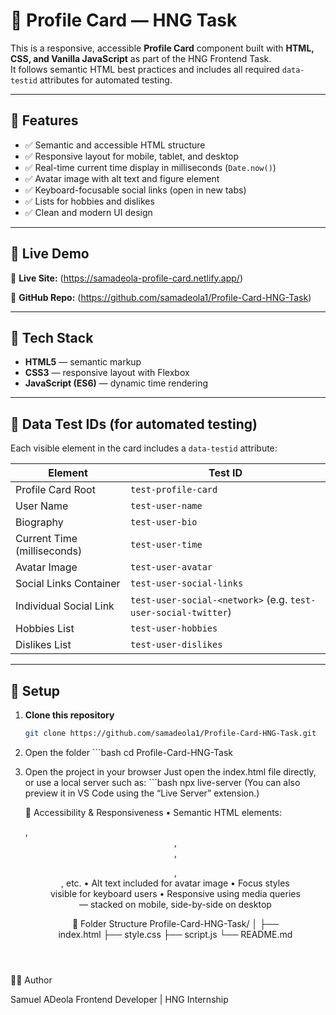 # 🌟 Profile Card — HNG Task

This is a responsive, accessible **Profile Card** component built with **HTML, CSS, and Vanilla JavaScript** as part of the HNG Frontend Task.  
It follows semantic HTML best practices and includes all required `data-testid` attributes for automated testing.

---

## 🧠 Features

- ✅ Semantic and accessible HTML structure  
- ✅ Responsive layout for mobile, tablet, and desktop  
- ✅ Real-time current time display in milliseconds (`Date.now()`)  
- ✅ Avatar image with alt text and figure element  
- ✅ Keyboard-focusable social links (open in new tabs)  
- ✅ Lists for hobbies and dislikes  
- ✅ Clean and modern UI design  

---

## 📸 Live Demo

🔗 **Live Site:** (https://samadeola-profile-card.netlify.app/)

🔗 **GitHub Repo:** (https://github.com/samadeola1/Profile-Card-HNG-Task)

---

## 🧩 Tech Stack

- **HTML5** — semantic markup  
- **CSS3** — responsive layout with Flexbox  
- **JavaScript (ES6)** — dynamic time rendering  

---

## 🧪 Data Test IDs (for automated testing)

Each visible element in the card includes a `data-testid` attribute:

| Element | Test ID |
|----------|----------|
| Profile Card Root | `test-profile-card` |
| User Name | `test-user-name` |
| Biography | `test-user-bio` |
| Current Time (milliseconds) | `test-user-time` |
| Avatar Image | `test-user-avatar` |
| Social Links Container | `test-user-social-links` |
| Individual Social Link | `test-user-social-<network>` (e.g. `test-user-social-twitter`) |
| Hobbies List | `test-user-hobbies` |
| Dislikes List | `test-user-dislikes` |

---

## 🚀 Setup

1. **Clone this repository**
   ```bash
   git clone https://github.com/samadeola1/Profile-Card-HNG-Task.git
   
 2.	Open the folder
         ```bash
        cd Profile-Card-HNG-Task
    
3.	Open the project in your browser
        Just open the index.html file directly, or use a local server such as:
         ```bash
        npx live-server
        (You can also preview it in VS Code using the “Live Server” extension.)

    🧭 Accessibility & Responsiveness
	•	Semantic HTML elements: <article>, <header>, <section>, <figure>, <nav>, etc.
	•	Alt text included for avatar image
	•	Focus styles visible for keyboard users
	•	Responsive using media queries — stacked on mobile, side-by-side on desktop

    🧰 Folder Structure
    Profile-Card-HNG-Task/
│
├── index.html
├── style.css
├── script.js
└── README.md

👨‍💻 Author

Samuel ADeola
Frontend Developer | HNG Internship

